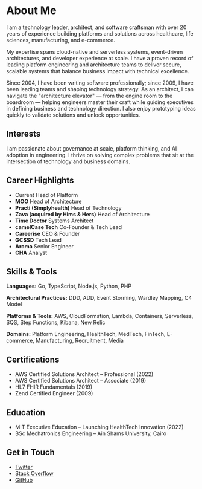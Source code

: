 # About Me

I am a technology leader, architect, and software craftsman with over 20 years of experience building platforms and solutions across healthcare, life sciences, manufacturing, and e-commerce.

My expertise spans cloud-native and serverless systems, event-driven architectures, and developer experience at scale. I have a proven record of leading platform engineering and architecture teams to deliver secure, scalable systems that balance business impact with technical excellence.

Since 2004, I have been writing software professionally; since 2009, I have been leading teams and shaping technology strategy. As an architect, I can navigate the "architecture elevator" — from the engine room to the boardroom — helping engineers master their craft while guiding executives in defining business and technology direction. I also enjoy prototyping ideas quickly to validate solutions and unlock opportunities.

## Interests

I am passionate about governance at scale, platform thinking, and AI adoption in engineering. I thrive on solving complex problems that sit at the intersection of technology and business domains.

## Career Highlights
- Current Head of Platform
- **MOO** Head of Architecture
- **Practi (Simplyhealth)** Head of Technology
- **Zava (acquired by Hims & Hers)** Head of Architecture
- **Time Doctor** Systems Architect
- **camelCase Tech** Co-Founder & Tech Lead
- **Careerise** CEO & Founder
- **GCSSD** Tech Lead
- **Aroma** Senior Engineer
- **CHA** Analyst

## Skills & Tools

**Languages:** Go, TypeScript, Node.js, Python, PHP

**Architectural Practices:** DDD, ADD, Event Storming, Wardley Mapping, C4 Model

**Platforms & Tools:** AWS, CloudFormation, Lambda, Containers, Serverless, SQS, Step Functions, Kibana, New Relic

**Domains:** Platform Engineering, HealthTech, MedTech, FinTech, E-commerce, Manufacturing, Recruitment, Media

## Certifications
- AWS Certified Solutions Architect – Professional (2022)
- AWS Certified Solutions Architect – Associate (2019)
- HL7 FHIR Fundamentals (2019)
- Zend Certified Engineer (2009)

## Education
- MIT Executive Education – Launching HealthTech Innovation (2022)
- BSc Mechatronics Engineering – Ain Shams University, Cairo

## Get in Touch
* [Twitter](https://twitter.com/me2resh)
* [Stack Overflow](https://stackoverflow.com/users/2373953/me2resh)
* [GitHub](https://github.com/me2resh)
